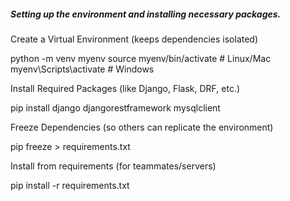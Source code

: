 ##### Setting up the environment and installing necessary packages.
Create a Virtual Environment (keeps dependencies isolated)

python -m venv myenv
source myenv/bin/activate   # Linux/Mac
myenv\Scripts\activate      # Windows


Install Required Packages (like Django, Flask, DRF, etc.)

pip install django djangorestframework mysqlclient


Freeze Dependencies (so others can replicate the environment)

pip freeze > requirements.txt


Install from requirements (for teammates/servers)

pip install -r requirements.txt